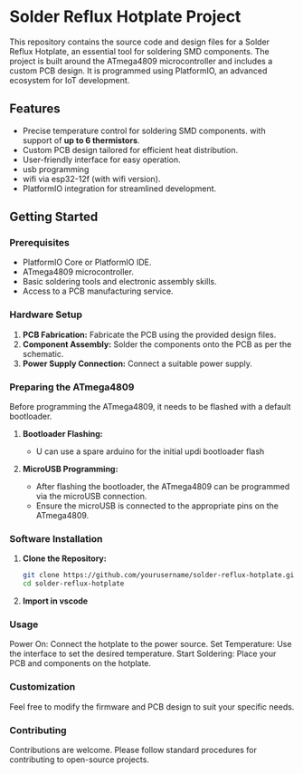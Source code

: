 # Solder Reflux Hotplate Project

This repository contains the source code and design files for a Solder Reflux Hotplate, an essential tool for soldering SMD components. The project is built around the ATmega4809 microcontroller and includes a custom PCB design. It is programmed using PlatformIO, an advanced ecosystem for IoT development.

## Features

- Precise temperature control for soldering SMD components. with support of **up to 6 thermistors**.
- Custom PCB design tailored for efficient heat distribution.
- User-friendly interface for easy operation.
- usb programming
- wifi via esp32-12f (with wifi version).
- PlatformIO integration for streamlined development.

## Getting Started

### Prerequisites

- PlatformIO Core or PlatformIO IDE.
- ATmega4809 microcontroller.
- Basic soldering tools and electronic assembly skills.
- Access to a PCB manufacturing service.

### Hardware Setup

1. **PCB Fabrication:** Fabricate the PCB using the provided design files.
2. **Component Assembly:** Solder the components onto the PCB as per the schematic.
3. **Power Supply Connection:** Connect a suitable power supply.

### Preparing the ATmega4809

Before programming the ATmega4809, it needs to be flashed with a default bootloader.

1. **Bootloader Flashing:**
   - U can use a spare arduino for the initial updi bootloader flash
   

2. **MicroUSB Programming:**
   - After flashing the bootloader, the ATmega4809 can be programmed via the microUSB connection.
   - Ensure the microUSB is connected to the appropriate pins on the ATmega4809.

### Software Installation

1. **Clone the Repository:**
   ```bash
   git clone https://github.com/yourusername/solder-reflux-hotplate.git
   cd solder-reflux-hotplate
2. **Import in vscode**


### Usage

Power On: Connect the hotplate to the power source.
Set Temperature: Use the interface to set the desired temperature.
Start Soldering: Place your PCB and components on the hotplate.

### Customization

Feel free to modify the firmware and PCB design to suit your specific needs.

### Contributing
Contributions are welcome. Please follow standard procedures for contributing to open-source projects.

